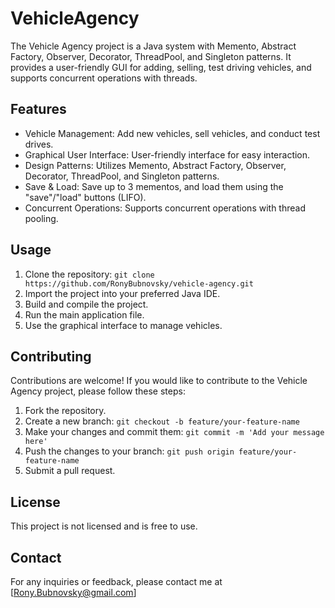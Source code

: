 # VehicleAgency

The Vehicle Agency project is a Java system with Memento, Abstract Factory, Observer, Decorator, ThreadPool, and Singleton patterns. It provides a user-friendly GUI for adding, selling, test driving vehicles, and supports concurrent operations with threads.

## Features

- Vehicle Management: Add new vehicles, sell vehicles, and conduct test drives.
- Graphical User Interface: User-friendly interface for easy interaction.
- Design Patterns: Utilizes Memento, Abstract Factory, Observer, Decorator, ThreadPool, and Singleton patterns.
- Save & Load: Save up to 3 mementos, and load them using the "save"/"load" buttons (LIFO).
- Concurrent Operations: Supports concurrent operations with thread pooling.

## Usage

1. Clone the repository: `git clone https://github.com/RonyBubnovsky/vehicle-agency.git`
2. Import the project into your preferred Java IDE.
3. Build and compile the project.
4. Run the main application file.
5. Use the graphical interface to manage vehicles.

## Contributing

Contributions are welcome! If you would like to contribute to the Vehicle Agency project, please follow these steps:

1. Fork the repository.
2. Create a new branch: `git checkout -b feature/your-feature-name`
3. Make your changes and commit them: `git commit -m 'Add your message here'`
4. Push the changes to your branch: `git push origin feature/your-feature-name`
5. Submit a pull request.

## License

This project is not licensed and is free to use.

## Contact

For any inquiries or feedback, please contact me at [Rony.Bubnovsky@gmail.com]
